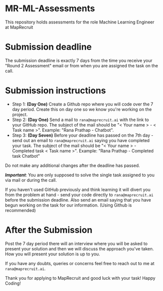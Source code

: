 # MR-ML-Assessments
This repository holds assessments for the role Machine Learning Engineer at MapRecruit

# Submission deadline
 The submission deadline is exactly 7 days from the time you receive your "Round 2 Assessment" email or from when you are assigned the task on the call. 

# Submission instructions
- Step 1: **(Day One)** Create a Github repo where you will code over the 7 day period. Create this on day one so we know you're working on the project. 
- Step 2: **(Day One)** Send a mail to `rana@maprecruit.ai` with the link to your GitHub repo. The subject of the mail should be "< Your name > - < Task name >". Example: "Rana Prathap - Chatbot". 
- Step 3: **(Day Seven)** Before your deadline has passed on the 7th day - send out an email to `rana@maprecruit.ai` saying you have completed your task. The subject of the mail should be "< Your name > - Completed task < Task name >". Example: "Rana Prathap - Completed task Chatbot"

Do not make any additional changes after the deadline has passed. 

***Important***: You are only supposed to solve the single task assigned to you via mail or during the call. 

If you haven't used GitHub previously and think learning it will divert you from the problem at hand - send your code directly to `rana@maprecruit.ai` before the submission deadline. Also send an email saying that you have begun working on the task for our information. (Using Github is recommended)

# After the Submission
Post the 7 day period there will an interview where you will be asked to present your solution and then we will discuss the approach you've taken. How you will present your solution is up to you.

If you have any doubts, queries or concerns feel free to reach out to me at `rana@maprecruit.ai`. 

Thank you for applying to MapRecruit and good luck with your task! Happy Coding!

